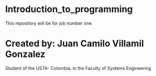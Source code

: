 # Introduction_to_programming
This repository will be for job number one

# Created by: Juan Camilo Villamil Gonzalez
Student of the USTA- Colombia, in the Faculty of Systems Engineering
